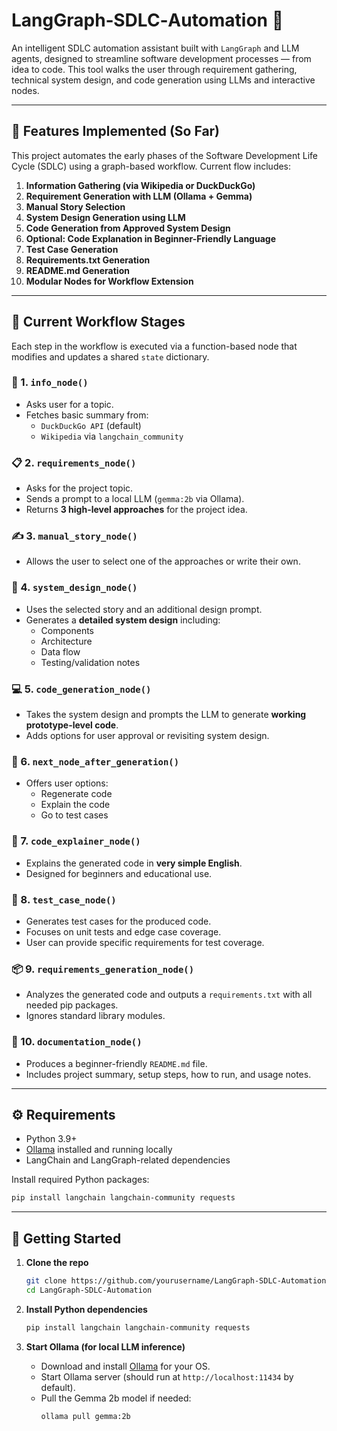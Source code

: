 # LangGraph‑SDLC‑Automation 🚀

An intelligent SDLC automation assistant built with `LangGraph` and LLM agents, designed to streamline software development processes — from idea to code. This tool walks the user through requirement gathering, technical system design, and code generation using LLMs and interactive nodes.

---

## 📌 Features Implemented (So Far)

This project automates the early phases of the Software Development Life Cycle (SDLC) using a graph-based workflow. Current flow includes:

1. **Information Gathering (via Wikipedia or DuckDuckGo)**
2. **Requirement Generation with LLM (Ollama + Gemma)**
3. **Manual Story Selection**
4. **System Design Generation using LLM**
5. **Code Generation from Approved System Design**
6. **Optional: Code Explanation in Beginner-Friendly Language**
7. **Test Case Generation**
8. **Requirements.txt Generation**
9. **README.md Generation**
10. **Modular Nodes for Workflow Extension**

---

## 🔁 Current Workflow Stages

Each step in the workflow is executed via a function-based node that modifies and updates a shared `state` dictionary.

### 🧠 1. `info_node()`
- Asks user for a topic.
- Fetches basic summary from:
  - `DuckDuckGo API` (default)
  - `Wikipedia` via `langchain_community`

### 📋 2. `requirements_node()`
- Asks for the project topic.
- Sends a prompt to a local LLM (`gemma:2b` via Ollama).
- Returns **3 high-level approaches** for the project idea.

### ✍️ 3. `manual_story_node()`
- Allows the user to select one of the approaches or write their own.

### 🧩 4. `system_design_node()`
- Uses the selected story and an additional design prompt.
- Generates a **detailed system design** including:
  - Components
  - Architecture
  - Data flow
  - Testing/validation notes

### 💻 5. `code_generation_node()`
- Takes the system design and prompts the LLM to generate **working prototype-level code**.
- Adds options for user approval or revisiting system design.

### 🔄 6. `next_node_after_generation()`
- Offers user options:
  - Regenerate code
  - Explain the code
  - Go to test cases

### 📖 7. `code_explainer_node()`
- Explains the generated code in **very simple English**.
- Designed for beginners and educational use.

### 🧪 8. `test_case_node()`
- Generates test cases for the produced code.
- Focuses on unit tests and edge case coverage.
- User can provide specific requirements for test coverage.

### 📦 9. `requirements_generation_node()`
- Analyzes the generated code and outputs a `requirements.txt` with all needed pip packages.
- Ignores standard library modules.

### 📝 10. `documentation_node()`
- Produces a beginner-friendly `README.md` file.
- Includes project summary, setup steps, how to run, and usage notes.

---

## ⚙️ Requirements

- Python 3.9+
- [Ollama](https://ollama.com/) installed and running locally
- LangChain and LangGraph-related dependencies

Install required Python packages:

```bash
pip install langchain langchain-community requests
```

---

## 🚀 Getting Started

1. **Clone the repo**

   ```bash
   git clone https://github.com/yourusername/LangGraph-SDLC-Automation.git
   cd LangGraph-SDLC-Automation
   ```

2. **Install Python dependencies**

   ```bash
   pip install langchain langchain-community requests
   ```

3. **Start Ollama (for local LLM inference)**

   - Download and install [Ollama](https://ollama.com/) for your OS.
   - Start Ollama server (should run at `http://localhost:11434` by default).
   - Pull the Gemma 2b model if needed:
     ```bash
     ollama pull gemma:2b
     ```